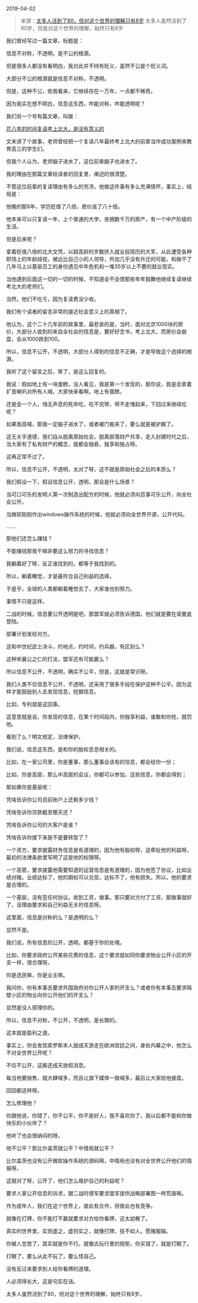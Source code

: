 2019-04-02

> 来源：[太多人活到了80，但对这个世界的理解只有8岁](http://mp.weixin.qq.com/s?__biz=MzU3NDc5Nzc0NQ==&mid=2247484300&idx=2&sn=ab2b7c3b218b1e43d837ae87ec90f378&chksm=fd2da152ca5a2844051bbac1f61d5e8f3697ae665836be6e6631b2f96e963f31ca4f05804753&scene=27#wechat_redirect)
> 太多人虽然活到了80岁，但是对这个世界的理解，始终只有8岁

我们曾经写过一篇文章，标题是：

信息不对称，不透明，是不公的根源。

  

但是很多人都没有看明白，我对此并不持有贬义，虽然不公是个贬义词。

  

大部分不公的根源就是信息不对称，不透明。

  

但是，这种不公，依我看来，它继续存在一万年，一点都不稀奇。  

  

因为我实在想不明白，信息这东西，咋能对称，咋能透明呢？  

  

我们另一个号有篇文章，叫做：

[花八年的时间复读考上北大，是没有意义的](http://mp.weixin.qq.com/s?__biz=MzU0MjYwNDU2Mw==&mid=2247486048&idx=1&sn=8520177ccd996f9ff4173072d41c00b0&chksm=fb19661ccc6eef0a20ec9f6420e60fe2b27664583324074e24d431b6211345547177437c43be&scene=21#wechat_redirect)  

  

文末讲了个故事，老师曾经把一个复读八年最终考上北大的前辈当作成功案例来教育高三的学生们。

  

但我个人认为，老师脑子进水了，这位前辈脑子也进水了。

  

我的理由在那篇文章给读者的回复里，阐述的很清楚。

  

不管这位前辈的复读理由有多么的充沛，他做这件事有多么充满情怀，事实上，结局是：

  

他晚的那8年，学历贬值了八倍，房价涨了八十倍。

  

他本来可以只复读一年，上个普通的大学，坐拥数千万的房产，有一个中产阶级的生活。

  

但是后来呢？

  

拿着贬值八倍的北大文凭，以超高龄的岁数挤入就业投简历的大军，从此遭受各种职场上的年龄歧视，被远比自己小的人领导，外加几乎没有升迁的可能，和做不了几年马上以基层员工的身份遇见中年危机和一堆35岁以上不要的就业现实。

  

当他遇到后面这一切的一切的时候，不知道会不会恨那些年年鼓舞他继续复读继续考北大的老师们。

  

当然，他们不吃亏，因为复读费没少收。

  

我们有个读者的留言非常的接近社会意义上的真相了。

  

他认为，这个二十几年前的故事里，最悲哀的是，当时，面对北京1000块的房价，大部分人收到的来自全社会的信息是，要好好念书，考上北大，而房价会崩盘，会从1000跌到100。

  

所以，信息不公开，不透明，大部分人得到的信息不正确，才是导致这个选择的根源。

  

我听了这个留言之后，笑了，是这么回复的。

  

我说：假如地上有一块蛋糕，没人看见，我是第一个发现的，那你说，我是会拿着扩音喇叭对所有人喊，大家快来看啊，地上有蛋糕。

  

还是会一个人，悄无声息的死命吃，吃不完带，带不走埋起来，下回过来继续吃呢？

  

如果我高喊，那我一定脑子进水了，或者被门板夹了，要么就是被驴踢了。

  

这无关乎道德，我们自从脱离原始社会，脱离部落财产共享，走入封建时代之后，当大家有了私有财产的概念，就都会独吞，独享和独占呀。

  

这再正常不过了。

  

所以，信息不公开，不透明，太对了呀，这不就是原始社会之后的本质么？

  

我们假设一下，假设信息公开，透明，那会是什么场景？

  

当可口可乐的发明人第一次制造出配方的时候，他就必须向百事可乐公开，向全社会公开。  

  

当微软刚刚作出windows操作系统的时候，他就必须向全世界开源，公开代码。

  

.......

  

那他们还怎么赚钱？

  

不能赚钱那我干嘛非要这么努力的寻找信息？

  

我躺着好了呀，反正谁找到的，都等于我找到的。

  

所以，躺着睡觉，才是最符合自己利益的选择。

  

于是乎，全球的人类都躺着睡觉去了，大家谁也别努力。

  

事情不只是这样。

  

二战的时候，信息要公开透明是吧，那盟军就必须告诉德国，他们就是要在诺曼底登陆。

  

部署计划发给对方。

  

这和中世纪武士决斗，约地点，约时间，约兵器，有区别么？

  

这种宋襄公之仁的打法，盟军还有可能赢么？

  

所以信息不公开，不透明，确实不公平，但是，这就是常识呀。

  

我们人类不仅信息不公开，不透明，还采用了很多手段在保护这种不公平。因为这样才能鼓励别人去发现信息，挖掘信息。

  

比如，专利就是这回事。

  

这意思就是说，你发现的信息，在某个时间段内，你独享利益，谁敢和你抢，就罚他。

  

看到了么？明文规定，法律保护。

  

我们说，信息这东西，是和你的股权息息相关的。

  

比如，在一家公司里，你是董事，那么董事会该有的信息，都会给你一份；

比如，你是高层，那么中高层的会议，你都可以参加，这些信息，你都会得到；

那如果你是基层呢：

凭啥告诉你公司目前账户上还剩多少钱？

凭啥告诉你贷款截至哪天还？

凭啥告诉你公司的大客户是谁？

凭啥告诉你接下来是不是要转型了？

  

一个资方，要求披露财务信息是有道理的，因为他有股权呀，这牵扯他的利益呀，最初的法律条款里写明了这是他的权限呀。  

  

一个高管，要求披露他需要知道的运营信息是有道理的，因为他签了协议，比如业绩对赌。业绩达标了，他的期权可以兑现，达标不了，他有损失。所以，他的要求是合理的。

  

一个基层，没有签任何协议。收到工资，做事。那只要对方付了工资，那做事就好了，没理由要求和自己利益无关的信息呀。

  

这里面，信息是对称的么？是透明的么？

显然不是。

  

我们说，所有信息的公开，透明，都基于你的处境。

  

比如，你要求政府公开某些花费的信息，这个要求就如同你要求物业公开小区的开支一样，很合理呀。

  

你是选民嘛，你是业主嘛。

  

我问你，你有本事去要求外国政府对你公开人家的开支么？或者你有本事去要求隔壁小区的物业向你公开他们的开支么？

  

显然是没人搭理你的。

  

所以，信息不对称，不公开，不透明，是长期的。

  

这本就是盈利之道。

  

事实上，你会发现索罗斯本人就成天游走在欧洲宫廷之间，身处内幕之中，他怎么不对全世界公开呢？

  

不仅不公开，这厮还成天放假消息。

  

每当他要抛售，就大肆喊多，而且让旗下媒体一致喊多，最后让大家给他接盘。

  

回回都这样呀。

  

怎么修理他？

  

你跟他说，你错了，你不公平，你不是好人，我不喜欢你了，我以后都不能和你做快乐的小伙伴了？

  

他听了也会很纳闷的呀。

  

他不公平？那比尔盖茨就公平？中情局就公平？

  

比尔盖茨也没有公开微软操作系统的源码啊，中情局也没有对全世界公开他们的情报呀。

  

这就对了呀，公开了，他们怎么维护自己的利益呢？

  

要求人家公开信息的诉求，跟二战时德军要求盟军提供战略部署图一样荒唐嘛。

  

作为成年人，我们在这个世界上，彼此有合作，但彼此也有竞争。

  

就像在打牌，你不能打不赢就要求对方给你看牌，这太幼稚了。

  

真实的世界里，实则虚之，虚则实之，就像打牌，技不如人，愿赌服输。

  

你被人忽悠了，其实就是你不行。就像古玩行里的规矩，你买错了，就是打眼了。

  

打眼了，要么从此不玩了，要么怪自己。

  

没有反过来要求别人给你看牌的道理。

  

人必须得长大，这是句实在话。

  

太多人虽然活到了80，但对这个世界的理解，始终只有8岁。

